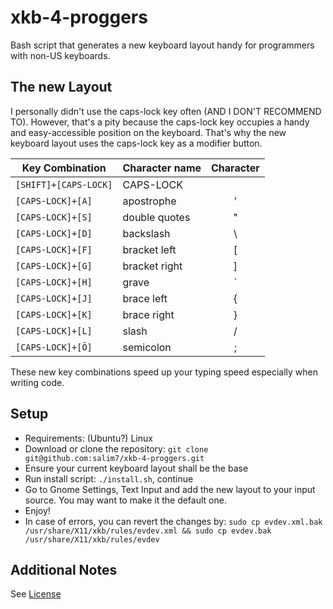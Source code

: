 # xkb-4-proggers
Bash script that generates a new keyboard layout handy for programmers with non-US keyboards.

## The new Layout
I personally didn't use the caps-lock key often (AND I DON'T RECOMMEND TO). However, that's a pity because the caps-lock key occupies a handy and easy-accessible position on the keyboard. That's why the new keyboard layout uses the caps-lock key as a modifier button.

| Key Combination | Character name | Character |
| --------------- |:-------------- |:---------:|
| `[SHIFT]+[CAPS-LOCK]` | CAPS-LOCK |  |
| `[CAPS-LOCK]+[A]` | apostrophe | ' |
| `[CAPS-LOCK]+[S]` | double quotes | " |
| `[CAPS-LOCK]+[D]` | backslash | \\ |
| `[CAPS-LOCK]+[F]` | bracket left | \[ |
| `[CAPS-LOCK]+[G]` | bracket right | ] |
| `[CAPS-LOCK]+[H]` | grave | \` |
| `[CAPS-LOCK]+[J]` | brace left | { |
| `[CAPS-LOCK]+[K]` | brace right | } |
| `[CAPS-LOCK]+[L]` | slash | / |
| `[CAPS-LOCK]+[Ö]` | semicolon | ; |

These new key combinations speed up your typing speed especially when writing code.

## Setup
 * Requirements: (Ubuntu?) Linux
 * Download or clone the repository: `git clone git@github.com:salim7/xkb-4-proggers.git`
 * Ensure your current keyboard layout shall be the base
 * Run install script: `./install.sh`, continue
 * Go to Gnome Settings, Text Input and add the new layout to your input source. You may want to make it the default one.
 * Enjoy!
 * In case of errors, you can revert the changes by: `sudo cp evdev.xml.bak /usr/share/X11/xkb/rules/evdev.xml && sudo cp evdev.bak /usr/share/X11/xkb/rules/evdev`
 
## Additional Notes
See [License](LICENSE)
